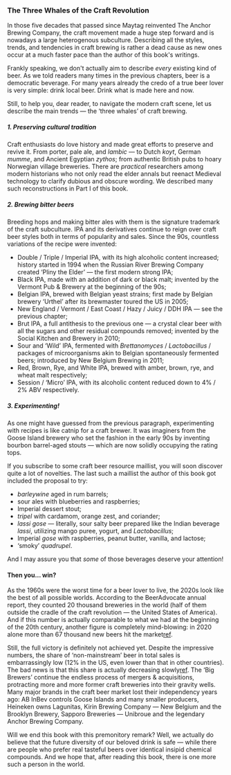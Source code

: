 ### The Three Whales of the Craft Revolution

In those five decades that passed since Maytag reinvented The Anchor Brewing Company, the craft movement made a huge step forward and is nowadays a large heterogenous subculture. Describing all the styles, trends, and tendencies in craft brewing is rather a dead cause as new ones occur at a much faster pace than the author of this book's writings.

Frankly speaking, we don't actually aim to describe *every* existing kind of beer. As we told readers many times in the previous chapters, beer is a democratic beverage. For many years already the credo of a true beer lover is very simple: drink local beer. Drink what is made here and now.

Still, to help you, dear reader, to navigate the modern craft scene, let us describe the main trends — the ‘three whales’ of craft brewing.

##### 1. Preserving cultural tradition

Craft enthusiasts do love history and made great efforts to preserve and revive it. From porter, pale ale, and *lambic* — to Dutch *koyt*, German *mumme*, and Ancient Egyptian *zythos*; from authentic British pubs to hoary Norwegian village breweries. There are *practical* researchers among modern historians who not only read the elder annals but reenact Medieval technology to clarify dubious and obscure wording. We described many such reconstructions in Part I of this book.

##### 2. Brewing bitter beers

Breeding hops and making bitter ales with them is the signature trademark of the craft subculture. IPA and its derivatives continue to reign over craft beer styles both in terms of popularity and sales. Since the 90s, countless variations of the recipe were invented:
  * Double / Triple / Imperial IPA, with its high alcoholic content increased; history started in 1994 when the Russian River Brewing Company created ‘Pliny the Elder’ — the first modern strong IPA;
  * Black IPA, made with an addition of dark or black malt; invented by the Vermont Pub & Brewery at the beginning of the 90s;
  * Belgian IPA, brewed with Belgian yeast strains; first made by Belgian brewery ‘Urthel’ after its brewmaster toured the US in 2005;
  * New England / Vermont / East Coast / Hazy / Juicy / DDH IPA — see the previous chapter;
  * Brut IPA, a full antithesis to the previous one — a crystal clear beer with all the sugars and other residual compounds removed; invented by the Social Kitchen and Brewery in 2010;
  * Sour and ‘Wild’ IPA, fermented with *Brettanomyces* / *Lactobacillus* / packages of microorganisms akin to Belgian spontaneously fermented beers; introduced by New Belgium Brewing in 2011;
  * Red, Brown, Rye, and White IPA, brewed with amber, brown, rye, and wheat malt respectively;
  * Session / ‘Micro’ IPA, with its alcoholic content reduced down to 4% / 2% ABV respectively.

##### 3. Experimenting!

As one might have guessed from the previous paragraph, experimenting with recipes is like catnip for a craft brewer. It was imaginers from the Goose Island brewery who set the fashion in the early 90s by inventing bourbon barrel-aged stouts — which are now solidly occupying the rating tops.

If you subscribe to some craft beer resource maillist, you will soon discover quite a lot of novelties. The last such a maillist the author of this book got included the proposal to try:
  * *barleywine* aged in rum barrels;
  * sour ales with blueberries and raspberries;
  * Imperial dessert stout;
  * *tripel* with cardamom, orange zest, and coriander;
  * *lassi gose* — literally, sour salty beer prepared like the Indian beverage *lassi*, utilizing mango puree, yogurt, and *Lactobacillus*;
  * Imperial *gose* with raspberries, peanut butter, vanilla, and lactose;
  * ‘smoky’ *quadrupel*.

And I may assure you that *some* of those beverages deserve your attention!

#### Then you… win?

As the 1960s were the worst time for a beer lover to live, the 2020s look like the best of all possible worlds. According to the BeerAdvocate annual report, they counted 20 thousand breweries in the world (half of them outside the cradle of the craft revolution — the United States of America). And if this number is actually comparable to what we had at the beginning of the 20th century, another figure is completely mind-blowing: in 2020 alone more than 67 thousand new beers hit the market[ref](https://www.beeradvocate.com/articles/18304/the-year-in-beer-breaking-down-2020/).

Still, the full victory is definitely not achieved yet. Despite the impressive numbers, the share of ‘non-mainstream’ beer in total sales is embarrassingly low (12% in the US, even lower than that in other countries). The bad news is that this share is actually decreasing slowly[ref](https://fortune.com/2021/04/06/craft-brewers-2020-sales-market-share-closings-beer-independent-brewers-association/). The ‘Big Brewers’ continue the endless process of mergers & acquisitions, protracting more and more former craft breweries into their gravity wells. Many major brands in the craft beer market lost their independency years ago: AB InBev controls Goose Islands and many smaller producers, Heineken owns Lagunitas, Kirin Brewing Company — New Belgium and the Brooklyn Brewery, Sapporo Breweries — Unibroue and the legendary Anchor Brewing Company.

Will we end this book with this premonitory remark? Well, we actually do believe that the future diversity of our beloved drink is safe — while there are people who prefer real tasteful beers over identical insipid chemical compounds. And we hope that, after reading this book, there is one more such a person in the world.